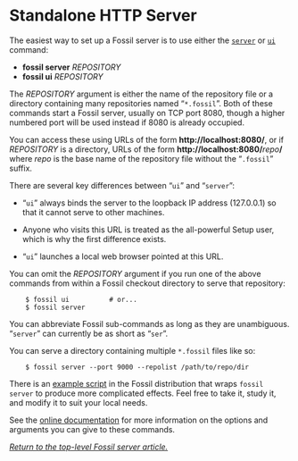 # Standalone HTTP Server

The easiest way to set up a Fossil server is to use either the
[`server`](/help/server) or [`ui`](/help/ui) command:

*  **fossil server** _REPOSITORY_
*  **fossil ui** _REPOSITORY_

The _REPOSITORY_ argument is either the name of the repository file or a
directory containing many repositories named “`*.fossil`”.  Both of these
commands start a Fossil server, usually on TCP port 8080, though a
higher numbered port will be used instead if 8080 is already occupied.

You can access these using URLs of the form **http://localhost:8080/**,
or if _REPOSITORY_ is a directory, URLs of the form
**http://localhost:8080/**_repo_**/** where _repo_ is the base name of
the repository file without the “`.fossil`” suffix.

There are several key differences between “`ui`” and “`server`”:

*   “`ui`” always binds the server to the loopback IP address (127.0.0.1)
    so that it cannot serve to other machines.

*   Anyone who visits this URL is treated as the all-powerful Setup
    user, which is why the first difference exists.

*   “`ui`” launches a local web browser pointed at this URL.

You can omit the _REPOSITORY_ argument if you run one of the above
commands from within a Fossil checkout directory to serve that
repository:

        $ fossil ui          # or...
        $ fossil server

You can abbreviate Fossil sub-commands as long as they are unambiguous.
“`server`” can currently be as short as “`ser`”.

You can serve a directory containing multiple `*.fossil` files like so:

        $ fossil server --port 9000 --repolist /path/to/repo/dir

There is an [example script](/file/tools/fslsrv) in the Fossil
distribution that wraps `fossil server` to produce more complicated
effects. Feel free to take it, study it, and modify it to suit your
local needs.

See the [online documentation](/help/server) for more information on the
options and arguments you can give to these commands.

*[Return to the top-level Fossil server article.](../)*
